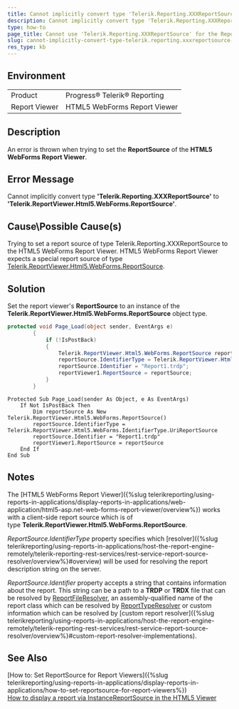 ```yaml
---
title: Cannot implicitly convert type 'Telerik.Reporting.XXXReportSource' error 
description: Cannot implicitly convert type 'Telerik.Reporting.XXXReportSource' to 'Telerik.ReportViewer.Html5.WebForms.ReportSource' error when using HTML5 WebForms Report Viewer.
type: how-to
page_title: Cannot use 'Telerik.Reporting.XXXReportSource' for the ReportSource of a HTML5 WebForms Report Viewer
slug: cannot-implicitly-convert-type-telerik.reporting.xxxreportsource-to-telerik.reportviewer.html5.webforms.reportsource-error
res_type: kb
---
```


## Environment
<table>
	<tr>
		<td>Product</td>
		<td>Progress® Telerik® Reporting</td>
	</tr>
	<tr>
		<td>Report Viewer</td>
		<td>HTML5 WebForms Report Viewer</td>
	</tr>
</table>

## Description

An error is thrown when trying to set the **ReportSource** of the **HTML5 WebForms Report Viewer**.

## Error Message

Cannot implicitly convert type **'Telerik.Reporting.XXXReportSource'** to **'Telerik.ReportViewer.Html5.WebForms.ReportSource'**.  

## Cause\Possible Cause(s)

Trying to set a report source of type Telerik.Reporting.XXXReportSource to the HTML5 WebForms Report Viewer. HTML5 WebForms Report Viewer expects a special report source of type [Telerik.ReportViewer.Html5.WebForms.ReportSource](/api/telerik.reportviewer.html5.webforms.reportsource.html). 


## Solution  
 
Set the report viewer's **ReportSource** to an instance of the **Telerik.ReportViewer.Html5.WebForms.ReportSource** object type.
 
````C#
protected void Page_Load(object sender, EventArgs e)
        {
            if (!IsPostBack)
            {
                Telerik.ReportViewer.Html5.WebForms.ReportSource reportSource = new Telerik.ReportViewer.Html5.WebForms.ReportSource();
                reportSource.IdentifierType = Telerik.ReportViewer.Html5.WebForms.IdentifierType.UriReportSource;
                reportSource.Identifier = "Report1.trdp";            
                reportViewer1.ReportSource = reportSource;
            }
        }
````
````VB
Protected Sub Page_Load(sender As Object, e As EventArgs)
    If Not IsPostBack Then
        Dim reportSource As New Telerik.ReportViewer.Html5.WebForms.ReportSource()
        reportSource.IdentifierType = Telerik.ReportViewer.Html5.WebForms.IdentifierType.UriReportSource
        reportSource.Identifier = "Report1.trdp"
        reportViewer1.ReportSource = reportSource
    End If
End Sub
````  

## Notes

The [HTML5 WebForms Report Viewer]({%slug telerikreporting/using-reports-in-applications/display-reports-in-applications/web-application/html5-asp.net-web-forms-report-viewer/overview%}) works with a client-side report source which is of type **Telerik.ReportViewer.Html5.WebForms.ReportSource**.


*ReportSource.IdentifierType* property specifies which [resolver]({%slug telerikreporting/using-reports-in-applications/host-the-report-engine-remotely/telerik-reporting-rest-services/rest-service-report-source-resolver/overview%}#overview) will be used for resolving the report description string on the server. 

*ReportSource.Identifier* property accepts a string that contains information about the report. This string can be a path to a **TRDP** or **TRDX** file that can be resolved by [ReportFileResolver](/api/telerik.reporting.services.webapi.reportfileresolver.html), an assembly-qualified name of the report class which can be resolved by [ReportTypeResolver](/api/telerik.reporting.services.webapi.reporttyperesolver.html) or custom information which can be resolved by [custom report resolver]({%slug telerikreporting/using-reports-in-applications/host-the-report-engine-remotely/telerik-reporting-rest-services/rest-service-report-source-resolver/overview%}#custom-report-resolver-implementations).  

## See Also

[How to: Set ReportSource for Report Viewers]({%slug telerikreporting/using-reports-in-applications/display-reports-in-applications/how-to-set-reportsource-for-report-viewers%})  
[How to display a report via InstanceReportSource in the HTML5 Viewer](./how-to-display-a-report-via-instancereportsource-in-the-html5-viewer)

